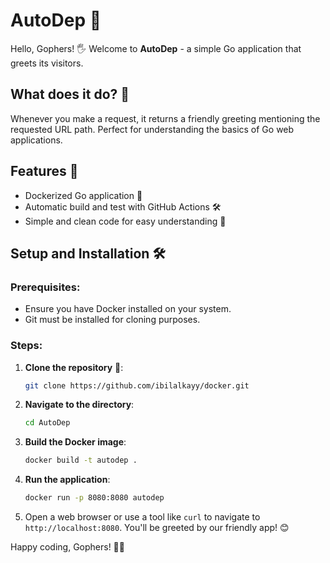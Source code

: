 # AutoDep 🚀

Hello, Gophers! 🖐 Welcome to **AutoDep** - a simple Go application that greets its visitors.

## What does it do? 🤔

Whenever you make a request, it returns a friendly greeting mentioning the requested URL path. Perfect for understanding the basics of Go web applications.

## Features 🌟

- Dockerized Go application 🐳
- Automatic build and test with GitHub Actions 🛠
- Simple and clean code for easy understanding 📖

## Setup and Installation 🛠

### Prerequisites:

- Ensure you have Docker installed on your system.
- Git must be installed for cloning purposes.

### Steps:

1. **Clone the repository** 📂:

   ```bash
   git clone https://github.com/ibilalkayy/docker.git
   ```

2. **Navigate to the directory**:

   ```bash
   cd AutoDep
   ```

3. **Build the Docker image**:

   ```bash
   docker build -t autodep .
   ```

4. **Run the application**:

   ```bash
   docker run -p 8080:8080 autodep
   ```

5. Open a web browser or use a tool like `curl` to navigate to `http://localhost:8080`. You'll be greeted by our friendly app! 😊

Happy coding, Gophers! 🚀🎉
